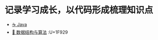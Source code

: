 # 记录学习成长，以代码形成梳理知识点
- [:coffee: Java](#coffee-java)
- [:open_file_folder: 数据结构与算法](#open_file_folder-数据结构与算法)
:U+1F929
